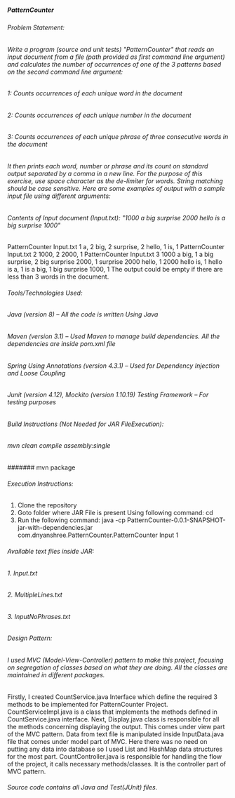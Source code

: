 ##### PatternCounter

###### Problem Statement:
###### Write a program (source and unit tests) "PatternCounter" that reads an input document from a file (path provided as first command line argument) and calculates the number of occurrences of one of the 3 patterns based on the second command line argument:
###### 1: Counts occurrences of each unique word in the document
###### 2: Counts occurrences of each unique number in the document
###### 3: Counts occurrences of each unique phrase of three consecutive words in the document
 
###### It then prints each word, number or phrase and its count on standard output separated by a comma in a new line. For the purpose of this exercise, use space character as the de-limiter for words. String matching should be case sensitive. Here are some examples of output with a sample input file using different arguments: 
###### Contents of Input document (Input.txt): "1000 a big surprise 2000 hello is a big surprise 1000" 
PatternCounter Input.txt 1
a, 2
big, 2
surprise, 2
hello, 1
is, 1 
PatternCounter Input.txt 2
1000, 2
2000, 1 
PatternCounter Input.txt 3
1000 a big, 1
a big surprise, 2
big surprise 2000, 1
surprise 2000 hello, 1
2000 hello is, 1
hello is a, 1
is a big, 1
big surprise 1000, 1 
The output could be empty if there are less than 3 words in the document.

###### Tools/Technologies Used:
###### Java (version 8) – All the code is written Using Java
###### Maven (version 3.1) – Used Maven to manage build dependencies. All the dependencies are inside pom.xml file
###### Spring Using Annotations (version 4.3.1) – Used for Dependency Injection and Loose Coupling
###### Junit (version 4.12), Mockito (version 1.10.19) Testing Framework – For testing purposes
 
###### Build Instructions (Not Needed for JAR FileExecution):
###### mvn clean compile assembly:single
####### mvn package

###### Execution Instructions:

1. Clone the repository
2. Goto folder where JAR File is present Using following command:
cd <LocationWhereJARFileIsPresent>
2. Run the following command:
java -cp PatternCounter-0.0.1-SNAPSHOT-jar-with-dependencies.jar com.dnyanshree.PatternCounter.PatternCounter Input 1

###### Available text files inside JAR:
######                      1.       Input.txt
######                      2.       MultipleLines.txt
######                      3.       InputNoPhrases.txt 
######                      
###### Design Pattern:

###### I used MVC (Model-View-Controller) pattern to make this project, focusing on segregation of classes based on what they are doing. All the classes are maintained in different packages.
Firstly, I created CountService.java Interface which define the required 3 methods to be implemented for PatternCounter Project. CountServiceImpl.java is a class that implements the methods defined in CountService.java interface.
Next, Display.java class is responsible for all the methods concerning displaying the output. This comes under view part of the MVC pattern.
Data from text file is manipulated inside InputData.java file that comes under model part of MVC. Here there was no need on putting any data into database so I used List and HashMap data structures for the most part.
CountController.java is responsible for handling the flow of the project, it calls necessary methods/classes. It is the controller part of MVC pattern.

###### Source code contains all Java and Test(JUnit) files.
